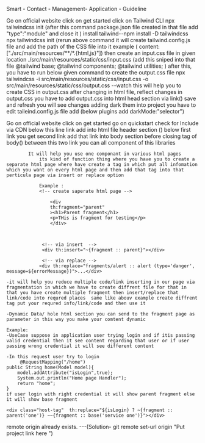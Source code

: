 Smart - Contact - Management- Application - Guideline




<!-- 1)//////Tailwindcss Adding into project //////// -->
   Go on official website 
	click on get started
		click on Tailwind CLI
			npx tailwindcss init 
   			(after this command package.json file created in that file add "type":"module" and close it )
			install tailwind--npm install -D tailwindcss
			npx tailwindcss init 
   					(rerun above command it will create tailwind.config.js file and add the path of the CSS file into it example
					 ( content: ["./src/main/resources/**/*.{html,js}"]) then create an input.css file in
					 given location ./src/main/resources/static/css/input.css (add this sniped into that file @tailwind base;
					@tailwind components; @tailwind utilities; ) 
					after this, you have to run below given command to create the output.css file
			 npx tailwindcss -i src/main/resources/static/css/input.css -o src/main/resources/static/css/output.css --watch
					this will help you to create CSS in output.css after changing in html file, reflect changes in output.css you have to add output.css into html head section 								via link(<link rel="stylesheet" data-th-href="@{'/css/output.css'}" />) save and refresh you will see changes adding dark them into project you have 								to edit taileind.config.js file add (below plugins add darkMode:"selector") 

<!-- 2)adding flowbite libraries into project -->

Go on official website
		click on get started 
		go on quickstart
		check for Include via CDN
		below this line link add into html file header section (<link href="https://cdn.jsdelivr.net/npm/flowbite@2.4.1/dist/flowbite.min.css" rel="stylesheet" />)
		below first link you get second link add that link into body section before closing tag of body(<script src="https://cdn.jsdelivr.net/npm/flowbite@				        			2.4.1/dist/flowbite.min.js"></script>) between this two link you can all component of this libraries


			
<!-- 3)Thymeleaf Fragment Feature Useage -->

			It will help you use one componant in various html pages 
				its kind of function thing where you have you to create a separate html page where have create a tag in which put all infomation which you want on every html page and then add that tag into that perticula page via insert or replace option 

				Example :
				<!-- create saperate html page -->

					<div
					th:fragment="parent"
					><h1>Parent fragment</h1>
					<p>THis is fragment for testing</p>
					</div>



				 <!-- via insert  -->
				 <div th:insert="~{fragment :: parent}"></div>

				 <!-- via replace -->
				<div th:replace="fragments/alert :: alert (type='danger', message=${errorMessage})">...</div>

<!-- 4)Advantage of thymeleaf concept -->
	-it will help you reduce multiple code/link inserting in our page via fragmentation in which we have to create diffrent file for that in that you have create multiple fragment then insert/replace that link/code into requred places  same like abouv example create diffrent tag put your requred info/link/code and then use it 

	-Dynamic Data/ hole html section you can send to the fragment page as parameter in this way you make your comtent dynamic 

	Example:
	-UseCase suppose in application user trying login and if itis passing valid credential then it see content regarding that user or if user passing wrong credential it will see different content

	-In this request user try to login 
		 @RequestMapping("/home")
    public String home(Model model){
        model.addAttribute("isLogin",true);
        System.out.println("Home page Handler");
        return "home";
    } 
	if user login with right credential it will show parent fragment else it will show base fragment
	
	<div class="host-tag"  th:replace="${isLogin} ? ~{fragment :: parent('one')} ~~{fragment :: base('service one')}"></div>
<!-- *)Errors Face and Solution -->
remote origin already exists. ---(Solution- git remote set-url origin "Put project link here ")
